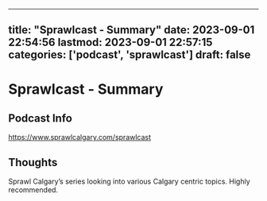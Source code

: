 
---
title: "Sprawlcast - Summary"
date: 2023-09-01 22:54:56
lastmod: 2023-09-01 22:57:15
categories: ['podcast', 'sprawlcast']
draft: false
---


# Sprawlcast - Summary
## Podcast Info
https://www.sprawlcalgary.com/sprawlcast

## Thoughts

Sprawl Calgary’s series looking into various Calgary centric topics. Highly recommended.

<!-- #podcast #sprawlcast #public -->

<!-- {BearID:8073310A-A2D6-4116-9225-188914683360} -->
